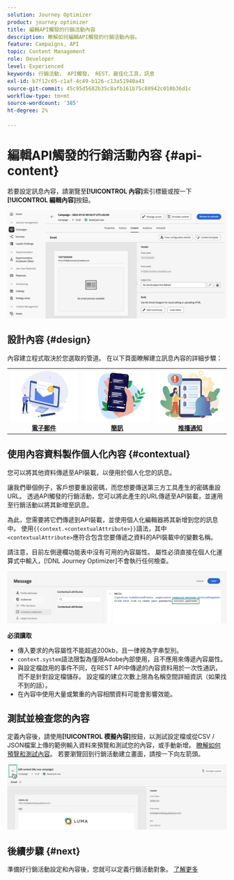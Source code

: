 ```yaml
---
solution: Journey Optimizer
product: journey optimizer
title: 編輯API觸發的行銷活動內容
description: 瞭解如何編輯API觸發的行銷活動內容。
feature: Campaigns, API
topic: Content Management
role: Developer
level: Experienced
keywords: 行銷活動， API觸發， REST，最佳化工具，訊息
exl-id: b7f12c65-c1af-4c49-b126-c13a51940a43
source-git-commit: 45c95d5682b35c8afb161b75c88942c010b36d1c
workflow-type: tm+mt
source-wordcount: '385'
ht-degree: 2%

---
```


# 編輯API觸發的行銷活動內容 {#api-content}

若要設定訊息內容，請瀏覽至&#x200B;**[!UICONTROL 內容]**&#x200B;索引標籤或按一下&#x200B;**[!UICONTROL 編輯內容]**&#x200B;按鈕。

![](assets/campaign-content.png)

## 設計內容 {#design}

內容建立程式取決於您選取的管道。 在以下頁面瞭解建立訊息內容的詳細步驟：

<table style="table-layout:fixed"><tr style="border: 0;">
<td><a href="../email/create-email.md"><img alt="電子郵件" src="../channels/assets/do-not-localize/email.png"></a>
<div align="center"><a href="../email/create-email.md"><strong>電子郵件</strong></a></div></td>
<td><a href="../sms/create-sms.md"><img alt="簡訊" src="../channels/assets/do-not-localize/sms.png"></a>
<div align="center"><a href="../sms/create-sms.md"><strong>簡訊</strong></a></div></td>
<td><a href="../push/create-push.md"><img alt="推播" src="../channels/assets/do-not-localize/push.png"></a>
<div align="center"><a href="../push/create-push.md"><strong>推播通知</strong></a></div></td>
</tr></table>

## 使用內容資料製作個人化內容 {#contextual}

您可以將其他資料傳遞至API裝載，以便用於個人化您的訊息。

讓我們舉個例子，客戶想要重設密碼，而您想要傳送第三方工具產生的密碼重設URL。 透過API觸發的行銷活動，您可以將此產生的URL傳遞至API裝載，並運用至行銷活動以將其新增至訊息。

為此，您需要將它們傳遞到API裝載，並使用個人化編輯器將其新增到您的訊息中。 使用`{{context.<contextualAttribute>}}`語法，其中`<contextualAttribute>`應符合包含您要傳遞之資料的API裝載中的變數名稱。

請注意，目前左側邊欄功能表中沒有可用的內容屬性。 屬性必須直接在個人化運算式中輸入，[!DNL Journey Optimizer]不會執行任何檢查。

![](assets/api-triggered-context.png)

**必須讀取**

* 傳入要求的內容屬性不能超過200kb，且一律視為字串型別。
* `context.system`語法限製為僅限Adobe內部使用，且不應用來傳遞內容屬性。
* 與設定檔啟用的事件不同，在REST API中傳遞的內容資料用於一次性通訊，而不是針對設定檔儲存。 設定檔的建立次數上限為名稱空間詳細資訊（如果找不到的話）。
* 在內容中使用大量或繁重的內容相關資料可能會影響效能。

## 測試並檢查您的內容

定義內容後，請使用&#x200B;**[!UICONTROL 模擬內容]**&#x200B;按鈕，以測試設定檔或從CSV / JSON檔案上傳的範例輸入資料來預覽和測試您的內容，或手動新增。 [瞭解如何預覽和測試內容](../content-management/preview-test.md)。 若要瀏覽回到行銷活動建立畫面，請按一下向左箭頭。

![](assets/create-campaign-design.png)

## 後續步驟 {#next}

準備好行銷活動設定和內容後，您就可以定義行銷活動對象。 [了解更多](api-triggered-campaign-audience.md)
